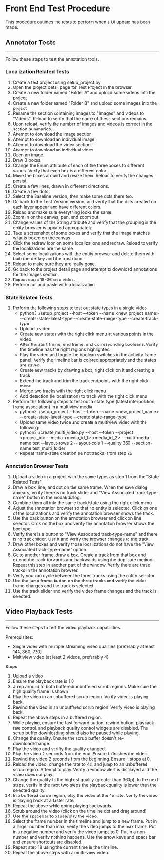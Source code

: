 # Front End Test Procedure
This procedure outlines the tests to perform when a UI update has been made.

## Annotator Tests
------------------
Follow these steps to test the annotation tools.

### Localization Related Tests
1) Create a test project using setup_project.py
2) Open the project detail page for Test Project in the browser.
3) Create a new folder named "Folder A" and upload some videos into the project
4) Create a new folder named "Folder B" and upload some images into the project
5) Rename the section containing images to "Images" and videos to "Videos". Reload to verify that the name of these sections remains.
6) Upon reload, verify the number of images and videos is correct in the section summaries.
7) Attempt to download the image section.
8) Attempt to download an individual image.
9) Attempt to download the video section.
10) Attempt to download an individual video.
11) Open an image.
12) Draw 3 boxes.
13) Change the Enum attribute of each of the three boxes to different values. Verify that each box is a different color.
14) Move the boxes around and resize them. Reload to verify the changes persist.
15) Create a few lines, drawn in different directions.
16) Create a few dots.
17) Select the Baseline version, then make some dots there too.
18) Go back to the Test Version version, and verify that the dots created on each layer appear and have different colors.
19) Reload and make sure everything looks the same.
20) Zoom in on the canvas, pan, and zoom out.
21) Change values of the String attribute and verify that the grouping in the entity browser is updated appropriately.
22) Take a screenshot of some boxes and verify that the image matches what is boxed on the canvas.
23) Click the redraw icon on some localizations and redraw. Reload to verify the localizations are the same.
24) Select some localizations with the entity browser and delete them with both the del key and the trash icon.
25) Reload to make sure they are really gone.
26) Go back to the project detail page and attempt to download annotations for the Images section.
27) Repeat steps 18-26 on a video.
28) Perform cut and paste with a localization

### State Related Tests
1) Perform the following steps to test out state types in a single video
    - python3 ./setup_project --host <host> --token <token> --name <new_project_name> --create-state-latest-type --create-state-range-type --create-track-type
    - Upload a video
    - Create new states with the right click menu at various points in the video.
    - Alter the start frame, end frame, and corresponding booleans. Verify the timeline has the right regions highlighted.
    - Play the video and toggle the boolean switches in the activity frame panel. Verify the timeline bar is colored appropriately and the states are saved.
    - Create new tracks by drawing a box, right click on it and creating a track.
    - Extend the track and trim the track endpoints with the right click menu
    - Merge two tracks with the right click menu
    - Add detection (ie localization) to track with the right click menu
2) Perform the following steps to test out a state type (latest interpolation, frame association) in a multiview media
    - python3 ./setup_project --host <host> --token <token> --name <new_project_name> --create-state-latest-type --create-state-range-type
    - Upload same video twice and create a multiview video with the following:
    - python3 ./create_multi_video.py --host <host> --token <token> --project <project_id> --media <media_id_1> <media_id_2> --multi-media-name test --layout-rows 2 --layout-cols 1 --quality 360 --section-name test_multi_folder
    - Repeat frame-state creation (ie not tracks) from step 29

### Annotation Browser Tests
1) Upload a video in a project with the same types as step 1 from the "State Related Tests"
2) Draw a box, line, and dot on the same frame. When the save dialog appears, verify there is no track slider and "View Associated track-type-name" button in the modal/dialog.
3) Combine them all into the same track/state using the right click menu
4) Adjust the annotation browser so that no entity is selected. Click on one of the localizations and verify the annotation browser shows the track.
5) Use the back button on the annotation browser and click on line selector. Click on the box and verify the annotation browser shows the box type.
6) Verify there is a button to "View Associated track-type-name" and there is no track slider. Use it and verify the browser changes to the track.
7) Draw other boxes and verify those localizations do not have the "View Associated track-type-name" option.
8) Go to another frame, draw a box. Create a track from that box and extend the track forwards and backwards using the duplicate method. Repeat this step in another part of the window. Verify there are three tracks in the annotation browser.
9) Verify you can cycle between the three tracks using the entity selector.
10) Use the jump frame button on the three tracks and verify the video frame changes and the track is selected.
11) Use the track slider and verify the video frame changes and the track is selected.

## Video Playback Tests
-----------------------
Follow these steps to test the video playback capabilities.

Prerequisites:
- Single video with multiple streaming video qualities (preferably at least 144, 360, 720)
- Multiview video (at least 2 videos, preferably 4)

Steps
1) Upload a video
2) Ensure the playback rate is 1.0
3) Jump around to both buffered/unbuffered scrub regions. Make sure the high quality frame is shown
4) Play the video in an unbuffered scrub region. Verify video is playing back.
5) Rewind the video in an unbuffered scrub region. Verify video is playing back.
6) Repeat the above steps in a buffered region. 
7) While playing, ensure the fast forward button, rewind button, playback rate control, and playback quality control widgets are disabled. The scrub buffer downloading should also be paused while playing.
8) Change the quality. Ensure the scrub buffer doesn't re-download/change.
9) Play the video and verifiy the quality changed.
10) Play the video 2 seconds from the end. Ensure it finishes the video.
11) Rewind the video 2 seconds from the beginning. Ensure it stops at 0.
12) Reload the video, change the rate to 4x, and jump to an unbuffered scrub region. Attempt to play. Verify a window alert is displayed and the video does not play.
13) Change the quality to the highest quality (greater than 360p). In the next steps, verify in the next two steps the playback quality is lower than the selected quality.
14) In a buffered scrub region, play the video at the 4x rate. Verify the video is playing back at a faster rate.
15) Repeat the above while going playing backwards.
16) Scrub around the video (click on the timeline dot and drag around)
17) Use the spacebar to pause/play the video.
18) Select the frame number in the timeline and jump to a new frame. Put in a larger number than max, verify the video jumps to the max frame. Put in a negative number and verify the video jumps to 0. Put in a non-number and verify nothing happens. Use the arrow keys and space bar and ensure shortcuts are disabled.
19) Repeat step 18 using the current time in the timeline.
20) Repeat the above steps with a multi-view video.